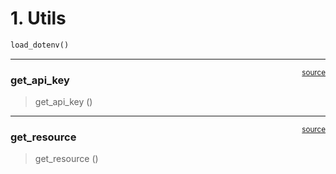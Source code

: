 # 1. Utils


<!-- WARNING: THIS FILE WAS AUTOGENERATED! DO NOT EDIT! -->

``` python
load_dotenv()
```

------------------------------------------------------------------------

<a
href="https://github.com/football-kowshik/sentimeter/blob/main/sentimeter/youtube/utils.py#L12"
target="_blank" style="float:right; font-size:smaller">source</a>

### get_api_key

>  get_api_key ()

------------------------------------------------------------------------

<a
href="https://github.com/football-kowshik/sentimeter/blob/main/sentimeter/youtube/utils.py#L16"
target="_blank" style="float:right; font-size:smaller">source</a>

### get_resource

>  get_resource ()
